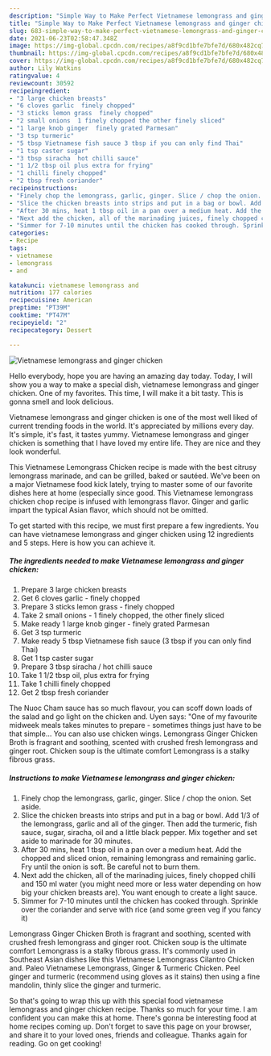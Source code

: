 ```yaml
---
description: "Simple Way to Make Perfect Vietnamese lemongrass and ginger chicken"
title: "Simple Way to Make Perfect Vietnamese lemongrass and ginger chicken"
slug: 683-simple-way-to-make-perfect-vietnamese-lemongrass-and-ginger-chicken
date: 2021-06-23T02:58:47.348Z
image: https://img-global.cpcdn.com/recipes/a8f9cd1bfe7bfe7d/680x482cq70/vietnamese-lemongrass-and-ginger-chicken-recipe-main-photo.jpg
thumbnail: https://img-global.cpcdn.com/recipes/a8f9cd1bfe7bfe7d/680x482cq70/vietnamese-lemongrass-and-ginger-chicken-recipe-main-photo.jpg
cover: https://img-global.cpcdn.com/recipes/a8f9cd1bfe7bfe7d/680x482cq70/vietnamese-lemongrass-and-ginger-chicken-recipe-main-photo.jpg
author: Lily Watkins
ratingvalue: 4
reviewcount: 30592
recipeingredient:
- "3 large chicken breasts"
- "6 cloves garlic  finely chopped"
- "3 sticks lemon grass  finely chopped"
- "2 small onions  1 finely chopped the other finely sliced"
- "1 large knob ginger  finely grated Parmesan"
- "3 tsp turmeric"
- "5 tbsp Vietnamese fish sauce 3 tbsp if you can only find Thai"
- "1 tsp caster sugar"
- "3 tbsp siracha  hot chilli sauce"
- "1 1/2 tbsp oil plus extra for frying"
- "1 chilli finely chopped"
- "2 tbsp fresh coriander"
recipeinstructions:
- "Finely chop the lemongrass, garlic, ginger. Slice / chop the onion. Set aside."
- "Slice the chicken breasts into strips and put in a bag or bowl. Add 1/3 of the lemongrass, garlic and all of the ginger. Then add the turmeric, fish sauce, sugar, siracha, oil and a little black pepper. Mix together and set aside to marinade for 30 minutes."
- "After 30 mins, heat 1 tbsp oil in a pan over a medium heat. Add the chopped and sliced onion, remaining lemongrass and remaining garlic. Fry until the onion is soft. Be careful not to burn them."
- "Next add the chicken, all of the marinading juices, finely chopped chilli and 150 ml water (you might need more or less water depending on how big your chicken breasts are). You want enough to create a light sauce."
- "Simmer for 7-10 minutes until the chicken has cooked through. Sprinkle over the coriander and serve with rice (and some green veg if you fancy it)"
categories:
- Recipe
tags:
- vietnamese
- lemongrass
- and

katakunci: vietnamese lemongrass and 
nutrition: 177 calories
recipecuisine: American
preptime: "PT39M"
cooktime: "PT47M"
recipeyield: "2"
recipecategory: Dessert

---
```



![Vietnamese lemongrass and ginger chicken](https://img-global.cpcdn.com/recipes/a8f9cd1bfe7bfe7d/680x482cq70/vietnamese-lemongrass-and-ginger-chicken-recipe-main-photo.jpg)

Hello everybody, hope you are having an amazing day today. Today, I will show you a way to make a special dish, vietnamese lemongrass and ginger chicken. One of my favorites. This time, I will make it a bit tasty. This is gonna smell and look delicious.

Vietnamese lemongrass and ginger chicken is one of the most well liked of current trending foods in the world. It's appreciated by millions every day. It's simple, it's fast, it tastes yummy. Vietnamese lemongrass and ginger chicken is something that I have loved my entire life. They are nice and they look wonderful.

This Vietnamese Lemongrass Chicken recipe is made with the best citrusy lemongrass marinade, and can be grilled, baked or sautéed. We&#39;ve been on a major Vietnamese food kick lately, trying to master some of our favorite dishes here at home (especially since good. This Vietnamese lemongrass chicken chop recipe is infused with lemongrass flavor. Ginger and garlic impart the typical Asian flavor, which should not be omitted.


To get started with this recipe, we must first prepare a few ingredients. You can have vietnamese lemongrass and ginger chicken using 12 ingredients and 5 steps. Here is how you can achieve it.

<!--inarticleads1-->

##### The ingredients needed to make Vietnamese lemongrass and ginger chicken:

1. Prepare 3 large chicken breasts
1. Get 6 cloves garlic - finely chopped
1. Prepare 3 sticks lemon grass - finely chopped
1. Take 2 small onions - 1 finely chopped, the other finely sliced
1. Make ready 1 large knob ginger - finely grated Parmesan
1. Get 3 tsp turmeric
1. Make ready 5 tbsp Vietnamese fish sauce (3 tbsp if you can only find Thai)
1. Get 1 tsp caster sugar
1. Prepare 3 tbsp siracha / hot chilli sauce
1. Take 1 1/2 tbsp oil, plus extra for frying
1. Take 1 chilli finely chopped
1. Get 2 tbsp fresh coriander


The Nuoc Cham sauce has so much flavour, you can scoff down loads of the salad and go light on the chicken and. Uyen says: &#34;One of my favourite midweek meals takes minutes to prepare - sometimes things just have to be that simple… You can also use chicken wings. Lemongrass Ginger Chicken Broth is fragrant and soothing, scented with crushed fresh lemongrass and ginger root. Chicken soup is the ultimate comfort Lemongrass is a stalky fibrous grass. 

<!--inarticleads2-->

##### Instructions to make Vietnamese lemongrass and ginger chicken:

1. Finely chop the lemongrass, garlic, ginger. Slice / chop the onion. Set aside.
1. Slice the chicken breasts into strips and put in a bag or bowl. Add 1/3 of the lemongrass, garlic and all of the ginger. Then add the turmeric, fish sauce, sugar, siracha, oil and a little black pepper. Mix together and set aside to marinade for 30 minutes.
1. After 30 mins, heat 1 tbsp oil in a pan over a medium heat. Add the chopped and sliced onion, remaining lemongrass and remaining garlic. Fry until the onion is soft. Be careful not to burn them.
1. Next add the chicken, all of the marinading juices, finely chopped chilli and 150 ml water (you might need more or less water depending on how big your chicken breasts are). You want enough to create a light sauce.
1. Simmer for 7-10 minutes until the chicken has cooked through. Sprinkle over the coriander and serve with rice (and some green veg if you fancy it)


Lemongrass Ginger Chicken Broth is fragrant and soothing, scented with crushed fresh lemongrass and ginger root. Chicken soup is the ultimate comfort Lemongrass is a stalky fibrous grass. It&#39;s commonly used in Southeast Asian dishes like this Vietnamese Lemongrass Cilantro Chicken and. Paleo Vietnamese Lemongrass, Ginger &amp; Turmeric Chicken. Peel ginger and turmeric (recommend using gloves as it stains) then using a fine mandolin, thinly slice the ginger and turmeric. 

So that's going to wrap this up with this special food vietnamese lemongrass and ginger chicken recipe. Thanks so much for your time. I am confident you can make this at home. There's gonna be interesting food at home recipes coming up. Don't forget to save this page on your browser, and share it to your loved ones, friends and colleague. Thanks again for reading. Go on get cooking!
